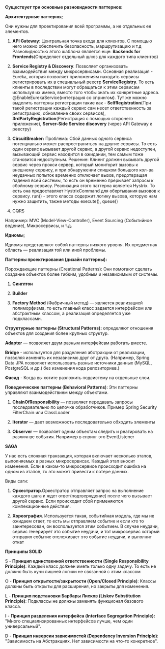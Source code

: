 **Существует три основные разновидности паттернов:**

**Архитектурные паттерны;**

Они нужны для проектирования всей программы, а не отдельных ее элементов.

1. **API Gateway**: Центральная точка входа для клиентов. С помощью него можно обеспечить безопасность, маршрутизацию и т.д
Разновидностью этого шаблона является еще: 
**Backends for Frontends**(Определяет отдельный шлюз для каждого типа клиентов)

2. **Service Registry & Discovery**: Позволяет организовать взаимодействия между микросервисами. Основная реализация - Eureka, которая позволяет приложениям находить сервисы регистрировать их в специальный реестр **ServiceRegistry**. То есть клиенты в последствии могут обращаться к этим сервисам используя их имена, вместо того чтобы знать их конкретные адреса. @EnableEurekaService(интеграция со спрингом). Тут же можно выделить паттерны регистрации такие как - **SelfRegistration**(При такой регистрации каждый сервис сам несет ответственность за регистрацию, обновление своих сервисов), **3rdPartyRegistration**(Регистрация с помощью сторонего приложение), **Server-Side Service discovery** (через API Gateway к реестру)

3. **CircuitBreaker:** Проблема: Сбой данных одного сервиса потенциально может распространиться на другие сервисы. То есть один сервис вызывает другой сервис,  а другой сервис недоступен, вызывающий сервис находится в ожидании, тем самым тоже становится недоступным. Решение: Клиент должен вызывать другой сервис через прокси сервер, который мониторит вызовы к внешнему сервису, и при обнаружении слишком большого кол-ва неудачных попыток временно отключает вызов, предотвращая падения всей системы, то есть он временно прерывает запросы к сбойному сервису. Реализация этого паттерна является Hystrix. То есть она предоставляет HystrixCommand для обертывания вызовов к сервису. run() - этого класса содержит логику вызова, которую нам нужно защитить, также методы execute(), queue()

4. CQRS

Например: MVC (Model-View-Controller), Event Sourcing (Событийное ведение), Микросервисы, и т.д.

**Идиомы**;

Идиомы представляют собой паттерны низкого уровня. Их предметная область — реализация той или иной проблемы.



**Паттерны проектирования (дизайн паттерны):**

Порождающие паттерны (Creational Patterns): Они помогают сделать создание объектов более гибким, удобным и независимым от системы.

1) **Синглтон**

2) **Builder**

3) **Factory Method** (Фабричный метод) — является реализацией полиморфизма, то есть главный класс задается интерфейсом или абстрактным классом, а реализация определяется уже подклассами.

  
**Структурные паттерны (Structural Patterns):** определяют отношения объектов для создания более крупных структур.

**Adapter** — позволяет двум разным интерфейсам работать вместе.

**Bridge** - используется для разделения абстракции от реализации, позволяя изменять их независимо друг от друга. (Например, Spring Data JPA позволяет использовать разные источники данных (MySQL, PostgreSQL и др.) без изменения кода репозиториев.)

**Фасад** - Когда вы хотите разложить подсистему на отдельные слои.  
  
  

**Поведенческие паттерны (Behavioral Patterns)**: Эти паттерны управляют взаимодействием между объектами.

1) **ChainOfResponsibility** — позволяет передавать запросы последовательно по цепочке обработчиков. Пример Spring Security FilterChain или ClassLoader

2) **Iterator** — дает возможность последовательно обходить элементы

3) **Observer** — позволяет одним объектам следить и реагировать на различнве события. Например в спринг это EventListener

  
  

**SAGA**

У нас есть сложная транзакция, которая включает несколько этапов, выполняемых в разных микросервисах. Каждый этап вносит изменения. Если в каком-то микросервисе происходит ошибка на одном из этапов, то это может привести к потере данных.

Виды саги:

1) **Оркестратор**.Оркестратор отправляет запрос на выполнение каждого шага и ждет ответ(подтверждение) после чего вызывает другой сервис. Если происходит сбой применяются компекационные действия.

2) **Хореография**. Используется такая, событийная модель, где мы не ожидаем ответ, то есть мы отправляем событие и если кто то заинтересован, он воспользуется этим событием. В случае неудачи, сервис генерирует это событие неудачи, и тот микросервис который отправил событие отслеживает это событие неудачи, и выполнит откат


**Принципы SOLID**

S - **Принцип единственной ответственности (Single Responsibility Principle)**: Каждый класс должен иметь только одну задачу. То есть не должно быть кучи лишней логики не связанной с этим классом

O - **Принцип открытости/закрытости (Open/Closed Principle)**: Классы должны быть открыты для расширения, но закрыты для изменения.

L - **Принцип подстановки Барбары Лисков (Liskov Substitution Principle)**: Подклассы не должны заменять функционал базового класса.

I - **Принцип разделения интерфейса (Interface Segregation Principle):** "Много специализированных интерфейсов лучше, чем один универсальный".

D - **Принцип инверсии зависимостей (Dependency Inversion Principle):** "Зависимость на Абстракциях. Нет зависимости на что-то конкретное".